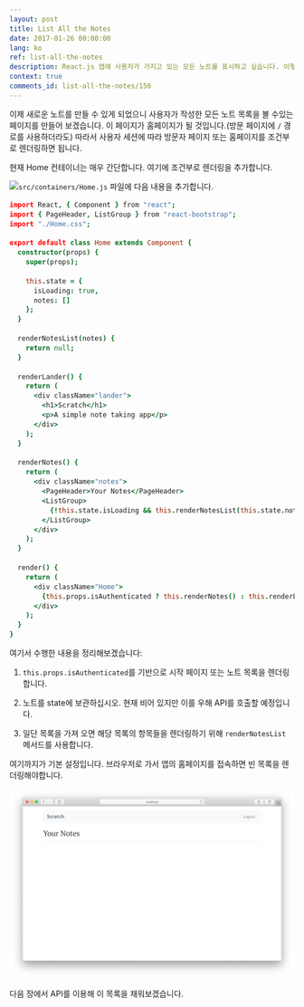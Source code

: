 ```yaml
---
layout: post
title: List All the Notes
date: 2017-01-26 00:00:00
lang: ko
ref: list-all-the-notes
description: React.js 앱에 사용자가 가지고 있는 모든 노트를 표시하고 싶습니다. 이렇게 하려면 사용자가 로그인한 경우 Home 컨테이너를 사용해서 목록을 렌더링합니다.
context: true
comments_id: list-all-the-notes/156
---
```


이제 새로운 노트를 만들 수 있게 되었으니 사용자가 작성한 모든 노트 목록을 볼 수있는 페이지를 만들어 보겠습니다. 이 페이지가 홈페이지가 될 것입니다.(방문 페이지에 `/` 경로를 사용하더라도) 따라서 사용자 세션에 따라 방문자 페이지 또는 홈페이지를 조건부로 렌더링하면 됩니다.

현재 Home 컨테이너는 매우 간단합니다. 여기에 조건부로 렌더링을 추가합니다.

<img class="code-marker" src="/assets/s.png" />`src/containers/Home.js` 파일에 다음 내용을 추가합니다.

``` coffee
import React, { Component } from "react";
import { PageHeader, ListGroup } from "react-bootstrap";
import "./Home.css";

export default class Home extends Component {
  constructor(props) {
    super(props);

    this.state = {
      isLoading: true,
      notes: []
    };
  }

  renderNotesList(notes) {
    return null;
  }

  renderLander() {
    return (
      <div className="lander">
        <h1>Scratch</h1>
        <p>A simple note taking app</p>
      </div>
    );
  }

  renderNotes() {
    return (
      <div className="notes">
        <PageHeader>Your Notes</PageHeader>
        <ListGroup>
          {!this.state.isLoading && this.renderNotesList(this.state.notes)}
        </ListGroup>
      </div>
    );
  }

  render() {
    return (
      <div className="Home">
        {this.props.isAuthenticated ? this.renderNotes() : this.renderLander()}
      </div>
    );
  }
}
```

여기서 수행한 내용을 정리해보겠습니다:

1. `this.props.isAuthenticated`를 기반으로 시작 페이지 또는 노트 목록을 렌더링합니다.

2. 노트를 state에 보관하십시오. 현재 비어 있지만 이를 우해 API를 호출할 예정입니다.

3. 일단 목록을 가져 오면 해당 목록의 항목들을 렌더링하기 위해 `renderNotesList` 메서드를 사용합니다.

여기까지가 기본 설정입니다. 브라우저로 가서 앱의 홈페이지를 접속하면 빈 목록을 렌더링해야합니다.


![빈화면을 보여주는 홈페이지 화면](/assets/empty-homepage-loaded.png)

다음 장에서 API를 이용해 이 목록을 채워보겠습니다.
